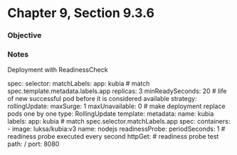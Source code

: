# Chapter 9, Section 9.3.6

### Objective

### Notes
Deployment with ReadinessCheck

spec:
  selector:
    matchLabels:
      app: kubia # match spec.template.metadata.labels.app
  replicas: 3
  minReadySeconds: 20 # life of new successful pod before it is considered available
  strategy:
    rollingUpdate:
      maxSurge: 1
      maxUnavailable: 0 # make deployment replace pods one by one
    type: RollingUpdate
  template:
    metadata:
      name: kubia
      labels:
        app: kubia # match spec.selector.matchLabels.app
    spec:
      containers:
      - image: luksa/kubia:v3
        name: nodejs
        readinessProbe:
          periodSeconds: 1 # readiness probe executed every second
          httpGet: # readiness probe test
            path: /
            port: 8080
